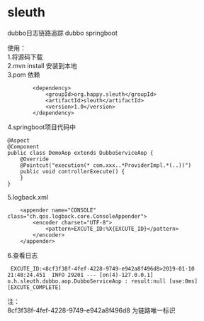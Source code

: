 # sleuth
dubbo日志链路追踪
dubbo springboot

使用：  
1.将源码下载  
2.mvn install 安装到本地  
3.pom 依赖  
```
        <dependency>
            <groupId>org.happy.sleuth</groupId>
            <artifactId>sleuth</artifactId>
            <version>1.0</version>
        </dependency>
 ```
4.springboot项目代码中  

```
@Aspect
@Component
public class DemoAop extends DubboServiceAop {
    @Override
    @Pointcut("execution(* com.xxx..*ProviderImpl.*(..))")
    public void controllerExecute() {
    }
}
```
5.logback.xml  
```
    <appender name="CONSOLE" class="ch.qos.logback.core.ConsoleAppender">
        <encoder charset="UTF-8">
            <pattern>EXCUTE_ID:%X{EXCUTE_ID}</pattern>
        </encoder>
    </appender>
 ```
6.查看日志 
```
 EXCUTE_ID:<8cf3f38f-4fef-4228-9749-e942a8f496d8>2019-01-10 21:48:24.451  INFO 29201 --- [on(4)-127.0.0.1] o.h.sleuth.dubbo.aop.DubboServiceAop : result:null [use:0ms] [EXCUTE_COMPLETE]
```
注：  
8cf3f38f-4fef-4228-9749-e942a8f496d8 为链路唯一标识
